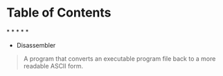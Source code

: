 # Table of Contents
*[](#)
*[](#)
*[](#)
*[](#)
*[](#)



* Disassembler
> A program that converts an executable program file back to a more readable ASCII form.
